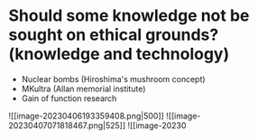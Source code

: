 # Should some knowledge not be sought on ethical grounds? (knowledge and technology)
- Nuclear bombs (Hiroshima's mushroom concept)
- MKultra (Allan memorial institute)
- Gain of function research

![[image-20230406193359408.png|500]]
![[image-20230407071818467.png|525]]
![[image-20230